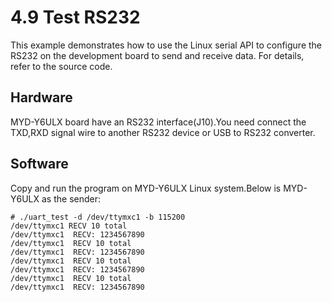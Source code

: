 # 4.9 Test RS232

This example demonstrates how to use the Linux serial API to configure the RS232 on the development board to send and receive data. For details, refer to the source code.


## Hardware
MYD-Y6ULX board have an RS232 interface(J10).You need connect the TXD,RXD signal wire to another RS232 device or USB to RS232 converter.

## Software

Copy and run the program on MYD-Y6ULX Linux system.Below is MYD-Y6ULX as the sender:

```
# ./uart_test -d /dev/ttymxc1 -b 115200
/dev/ttymxc1 RECV 10 total
/dev/ttymxc1  RECV: 1234567890
/dev/ttymxc1  RECV 10 total
/dev/ttymxc1  RECV: 1234567890
/dev/ttymxc1  RECV 10 total
/dev/ttymxc1  RECV: 1234567890
/dev/ttymxc1  RECV 10 total
/dev/ttymxc1  RECV: 1234567890
```

